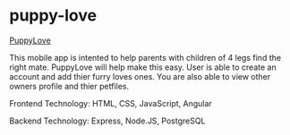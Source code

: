 # puppy-love

[PuppyLove](puppylove-sqk.surge.sh)

This mobile app is intented to help parents with children of 4 legs find the right mate. PuppyLove will help make this easy. 
User is able to create an account and add thier furry loves ones. 
You are also able to view other owners profile and thier petfiles.

Frontend Technology: HTML, CSS, JavaScript, Angular

Backend Technology: Express, Node.JS, PostgreSQL

